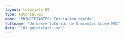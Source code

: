 ```yaml
---
layout: tutorials-ES
type: tutorial-ES
name: "PRINCIPIANTES: Iniciación rápida"
fullname: "Un breve tutorial de 5 minutos sobre MEI"
data: "101_quickstart.json"
---
```

